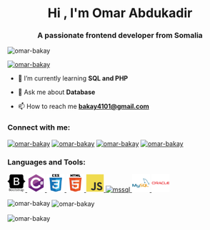 <h1 align="center">Hi , I'm Omar Abdukadir</h1>
<h3 align="center">A passionate frontend developer from Somalia</h3>

<p align="left"> <img src="https://komarev.com/ghpvc/?username=omar-bakay&label=Profile%20views&color=0e75b6&style=flat" alt="omar-bakay" /> </p>

<p align="left"> <a href="https://github.com/ryo-ma/github-profile-trophy"><img src="https://github-profile-trophy.vercel.app/?username=omar-bakay" alt="omar-bakay" /></a> </p>

- 🌱 I’m currently learning **SQL and PHP**

- 💬 Ask me about **Database**

- 📫 How to reach me **bakay4101@gmail.com**

<h3 align="left">Connect with me:</h3>
<p align="left">
<a href="https://linkedin.com/in/omar-bakay" target="blank"><img align="center" src="https://raw.githubusercontent.com/rahuldkjain/github-profile-readme-generator/master/src/images/icons/Social/linked-in-alt.svg" alt="omar-bakay" height="30" width="40" /></a>
<a href="https://fb.com/omar-bakay" target="blank"><img align="center" src="https://raw.githubusercontent.com/rahuldkjain/github-profile-readme-generator/master/src/images/icons/Social/facebook.svg" alt="omar-bakay" height="30" width="40" /></a>
<a href="https://instagram.com/omar-bakay" target="blank"><img align="center" src="https://raw.githubusercontent.com/rahuldkjain/github-profile-readme-generator/master/src/images/icons/Social/instagram.svg" alt="omar-bakay" height="30" width="40" /></a>
<a href="https://www.youtube.com/c/omar-bakay" target="blank"><img align="center" src="https://raw.githubusercontent.com/rahuldkjain/github-profile-readme-generator/master/src/images/icons/Social/youtube.svg" alt="omar-bakay" height="30" width="40" /></a>
</p>

<h3 align="left">Languages and Tools:</h3>
<p align="left"> <a href="https://getbootstrap.com" target="_blank" rel="noreferrer"> <img src="https://raw.githubusercontent.com/devicons/devicon/master/icons/bootstrap/bootstrap-plain-wordmark.svg" alt="bootstrap" width="40" height="40"/> </a> <a href="https://www.w3schools.com/cs/" target="_blank" rel="noreferrer"> <img src="https://raw.githubusercontent.com/devicons/devicon/master/icons/csharp/csharp-original.svg" alt="csharp" width="40" height="40"/> </a> <a href="https://www.w3schools.com/css/" target="_blank" rel="noreferrer"> <img src="https://raw.githubusercontent.com/devicons/devicon/master/icons/css3/css3-original-wordmark.svg" alt="css3" width="40" height="40"/> </a> <a href="https://www.w3.org/html/" target="_blank" rel="noreferrer"> <img src="https://raw.githubusercontent.com/devicons/devicon/master/icons/html5/html5-original-wordmark.svg" alt="html5" width="40" height="40"/> </a> <a href="https://developer.mozilla.org/en-US/docs/Web/JavaScript" target="_blank" rel="noreferrer"> <img src="https://raw.githubusercontent.com/devicons/devicon/master/icons/javascript/javascript-original.svg" alt="javascript" width="40" height="40"/> </a> <a href="https://www.microsoft.com/en-us/sql-server" target="_blank" rel="noreferrer"> <img src="https://www.svgrepo.com/show/303229/microsoft-sql-server-logo.svg" alt="mssql" width="40" height="40"/> </a> <a href="https://www.mysql.com/" target="_blank" rel="noreferrer"> <img src="https://raw.githubusercontent.com/devicons/devicon/master/icons/mysql/mysql-original-wordmark.svg" alt="mysql" width="40" height="40"/> </a> <a href="https://www.oracle.com/" target="_blank" rel="noreferrer"> <img src="https://raw.githubusercontent.com/devicons/devicon/master/icons/oracle/oracle-original.svg" alt="oracle" width="40" height="40"/> </a> </p>

<p><img align="left" src="https://github-readme-stats.vercel.app/api/top-langs?username=omar-bakay&show_icons=true&locale=en&layout=compact" alt="omar-bakay" /></p>

<p>&nbsp;<img align="center" src="https://github-readme-stats.vercel.app/api?username=omar-bakay&show_icons=true&locale=en" alt="omar-bakay" /></p>

<p><img align="center" src="https://github-readme-streak-stats.herokuapp.com/?user=omar-bakay&" alt="omar-bakay" /></p>
